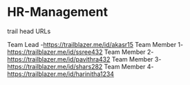 # HR-Management

trail head URLs

Team Lead -https://trailblazer.me/id/akasr15
Team Member 1-https://trailblazer.me/id/ssree432
Team Member 2-https://trailblazer.me/id/pavithra432
Team Member 3-https://trailblazer.me/id/shars282
Team Member 4-https://trailblazer.me/id/harinitha1234

